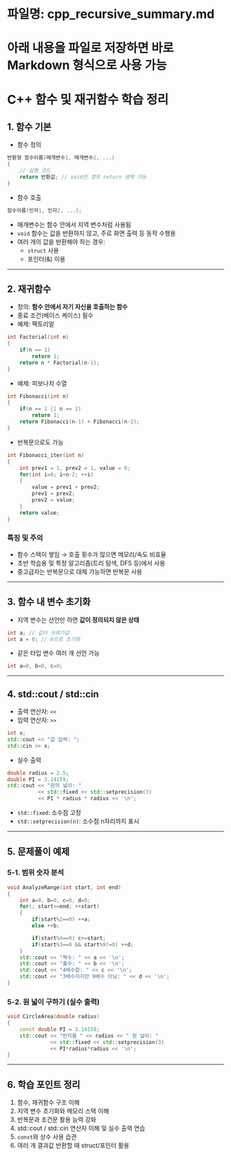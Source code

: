 # 파일명: cpp_recursive_summary.md
# 아래 내용을 파일로 저장하면 바로 Markdown 형식으로 사용 가능

# C++ 함수 및 재귀함수 학습 정리

## 1. 함수 기본

- 함수 정의
```cpp
반환형 함수이름(매개변수1, 매개변수2, ...)
{
    // 실행 코드
    return 반환값; // void인 경우 return 생략 가능
}
```

- 함수 호출
```cpp
함수이름(인자1, 인자2, ...);
```

- 매개변수는 함수 안에서 지역 변수처럼 사용됨
- `void` 함수는 값을 반환하지 않고, 주로 화면 출력 등 동작 수행용
- 여러 개의 값을 반환해야 하는 경우:
  - `struct` 사용
  - 포인터(&) 이용

---

## 2. 재귀함수

- 정의: **함수 안에서 자기 자신을 호출하는 함수**
- 종료 조건(베이스 케이스) 필수
- 예제: 팩토리얼
```cpp
int Factorial(int n)
{
    if(n == 1)
        return 1;
    return n * Factorial(n-1);
}
```

- 예제: 피보나치 수열
```cpp
int Fibonacci(int n)
{
    if(n == 1 || n == 2)
        return 1;
    return Fibonacci(n-1) + Fibonacci(n-2);
}
```

- 반복문으로도 가능
```cpp
int Fibonacci_iter(int n)
{
    int prev1 = 1, prev2 = 1, value = 0;
    for(int i=0; i<n-2; ++i)
    {
        value = prev1 + prev2;
        prev1 = prev2;
        prev2 = value;
    }
    return value;
}
```

### 특징 및 주의
- 함수 스택이 쌓임 → 호출 횟수가 많으면 메모리/속도 비효율
- 초반 학습용 및 특정 알고리즘(트리 탐색, DFS 등)에서 사용
- 중고급자는 반복문으로 대체 가능하면 반복문 사용

---

## 3. 함수 내 변수 초기화

- 지역 변수는 선언만 하면 **값이 정의되지 않은 상태**
```cpp
int a; // 값이 쓰레기값
int a = 0; // 0으로 초기화
```

- 같은 타입 변수 여러 개 선언 가능
```cpp
int a=0, b=0, c=0;
```

---

## 4. std::cout / std::cin

- 출력 연산자: `<<`
- 입력 연산자: `>>`
```cpp
int x;
std::cout << "값 입력: ";
std::cin >> x;
```

- 실수 출력
```cpp
double radius = 2.5;
double PI = 3.14159;
std::cout << "원의 넓이: " 
          << std::fixed << std::setprecision(3) 
          << PI * radius * radius << '\n';
```

- `std::fixed`: 소수점 고정
- `std::setprecision(n)`: 소수점 n자리까지 표시

---

## 5. 문제풀이 예제

### 5-1. 범위 숫자 분석
```cpp
void AnalyzeRange(int start, int end)
{
    int a=0, b=0, c=0, d=0;
    for(; start<=end; ++start)
    {
        if(start%2==0) ++a;
        else ++b;

        if(start%4==0) c+=start;
        if(start%3==0 && start%9!=0) ++d;
    }
    std::cout << "짝수: " << a << '\n';
    std::cout << "홀수: " << b << '\n';
    std::cout << "4배수합: " << c << '\n';
    std::cout << "3배수이지만 9배수 아님: " << d << '\n';
}
```

### 5-2. 원 넓이 구하기 (실수 출력)
```cpp
void CircleArea(double radius)
{
    const double PI = 3.14159;
    std::cout << "반지름 " << radius << " 원 넓이: "
              << std::fixed << std::setprecision(3)
              << PI*radius*radius << '\n';
}
```

---

## 6. 학습 포인트 정리

1. 함수, 재귀함수 구조 이해
2. 지역 변수 초기화와 메모리 스택 이해
3. 반복문과 조건문 활용 능력 강화
4. std::cout / std::cin 연산자 이해 및 실수 출력 연습
5. `const`와 상수 사용 습관
6. 여러 개 결과값 반환할 때 struct/포인터 활용
